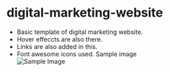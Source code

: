 # digital-marketing-website
* Basic template of digital marketing website.
* Hover effeccts are also there.
* Links are also added in this.
* Font awesome icons used.
Sample image\
![Sample Image](https://github.com/vibhor12shrotriya/digital-marketing-website/blob/main/sample.PNG)
